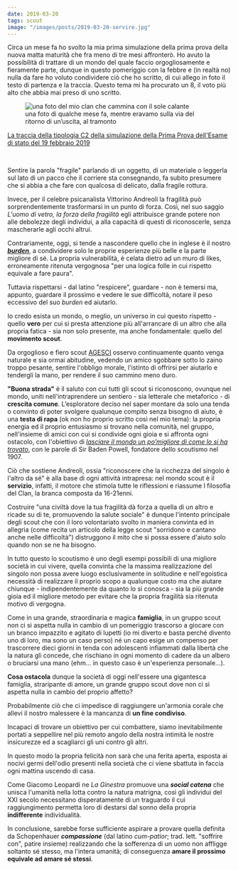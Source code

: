 ```yaml
---
date: 2019-03-20
tags: scout
image: "/images/posts/2019-03-20-servire.jpg"
---
```

Circa un mese fa ho svolto la mia prima simulazione della prima prova della nuova matta maturità che fra meno di tre mesi affronterò. Ho avuto la possibilità di trattare di un mondo del quale faccio orgogliosamente e fieramente parte, dunque in questo pomeriggio con la febbre e (in realtà no) nulla da fare ho voluto condividere ciò che ho scritto, di cui allego in foto il testo di partenza e la traccia. Questo tema mi ha procurato un 8, il voto più alto che abbia mai preso di uno scritto.
<!--more-->
<figure><img class="u-photo" src="{{ page.image }}" alt="una foto del mio clan che cammina con il sole calante"><figcaption>una foto di qualche mese fa, mentre eravamo sulla via del ritorno di un’uscita, al tramonto</figcaption></figure>

<a href="https://www.tuttoscuola.com/content//uploads/2019/02/TipologiaC_2.pdf" target="_blank" >La traccia della tipologia C2 della simulazione della Prima Prova dell'Esame di stato del 19 febbraio 2019</a>

<br>

Sentire la parola "fragile" parlando di un oggetto, di un materiale o leggerla sul lato di un pacco che il corriere sta consegnando, fa subito presumere che si abbia a che fare con qualcosa di delicato, dalla fragile rottura.

Invece, per il celebre psicanalista Vittorino Andreoli la fragilità può sorprendentemente trasformarsi in un punto di forza. Così, nel suo saggio _L’uomo di vetro, la forza della fragilità_ egli attribuisce grande potere non alle debolezze degli individui, a alla capacità di questi di riconoscerle, senza mascherarle agli occhi altrui.



Contrariamente, oggi, si tende a nascondere quello che in inglese è il nostro <a href="http://www.wordreference.com/enit/burden"  target="_blank">***burden***</a>, a condividere solo le proprie esperienze più belle e la parte migliore di sé. La propria vulnerabilità, è celata dietro ad un muro di likes, erroneamente ritenuta vergognosa "per una logica folle in cui rispetto equivale a fare paura".

Tuttavia rispettarsi - dal latino "respicere", guardare - non è temersi ma, appunto, guardare il prossimo e vedere le sue difficoltà, notare il peso eccessivo del suo _burden_ ed aiutarlo.



Io credo esista un mondo, o meglio, un universo in cui questo rispetto - quello **vero** per cui si presta attenzione più all'arrancare di un altro che alla propria fatica - sia non solo presente, ma anche fondamentale: quello del **movimento scout**.

Da orgoglioso e fiero scout <a href="https://www.agesci.it/"  target="_blank">AGESCI</a> osservo continuamente quanto venga naturale e sia ormai abitudine, vedendo un amico sgobbare sotto lo zaino troppo pesante, sentire l'obbligo morale, l'istinto di offrirsi per aiutarlo e tendergli la mano, per rendere il suo cammino meno duro.

**"Buona strada"** è il saluto con cui tutti gli scout si riconoscono, ovunque nel mondo, uniti nell'intraprendere un sentiero - sia letterale che metaforico - di **crescita comune**. L’esploratore deciso nel saper montare da solo una tenda o convinto di poter svolgere qualunque compito senza bisogno di aiuto, è una **testa di rapa** (ok non ho proprio scritto così nel mio tema): la propria energia ed il proprio entusiasmo si trovano nella comunità, nel gruppo, nell'insieme di amici con cui si condivide ogni gioia e si affronta ogni ostacolo, con l'obiettivo di <a href="https://hyp.is/LrTvBopgEeqMqF-McSiwCw/it.scoutwiki.org/Citazioni_di_Baden-Powell"  target="_blank">_lasciare il mondo un po’migliore di come lo si ha trovato_</a>, con le parole di Sir Baden Powell, fondatore dello scoutismo nel 1907.



Ciò che sostiene Andreoli, ossia "riconoscere che la ricchezza del singolo è l'altro da sé" è alla base di ogni attività intrapresa: nel mondo scout è il **servizio**, infatti, il motore che stimola tutte le riflessioni e riassume l filosofia del Clan, la branca composta da 16-21enni.

Costruire "una civiltà dove la tua fragilità dà forza a quella di un altro e ricade su di te, promuovendo la salute sociale" è dunque l'intento principale degli scout che con il loro volontariato svolto in maniera convinta ed in allegria (come recita un articolo della legge scout "sorridono e cantano anche nelle difficoltà") distruggono il mito che si possa essere d'aiuto solo quando non se ne ha bisogno.


In tutto questo lo scoutismo è uno degli esempi possibili di una migliore società in cui vivere, quella convinta che la massima realizzazione del singolo non possa avere luogo esclusivamente in solitudine e nell'egoistica necessità di realizzare il proprio scopo a qualunque costo ma che aiutare chiunque - indipendentemente da quanto lo si conosca - sia la più grande gioia ed il migliore metodo per evitare che la propria fragilità sia ritenuta motivo di vergogna.


Come in una grande, straordinaria e magica **famiglia**, in un gruppo scout non ci si aspetta nulla in cambio di un pomeriggio trascorso a giocare con un branco impazzito e agitato di lupetti (io mi diverto e basta perché divento uno di loro, ma sono un caso perso) né un capo esige un compenso per trascorrere dieci giorni in tenda con adolescenti infiammati dalla libertà che la natura gli concede, che rischiano in ogni momento di cadere da un albero o bruciarsi una mano (ehm... in questo caso è un'esperienza personale...).



**Cosa ostacola** dunque la società di oggi nell'essere una gigantesca famiglia, straripante di amore, un grande gruppo scout dove non ci si aspetta nulla in cambio del proprio affetto?

Probabilmente ciò che ci impedisce di raggiungere un'armonia corale che allevi il nostro malessere è la mancanza di **un fine condiviso**.



Incapaci di trovare un obiettivo per cui combattere, siamo inevitabilmente portati a seppellire nel più remoto angolo della nostra intimità le nostre insicurezze ed a scagliarci gli uni contro gli altri.

In questo modo la propria felicità non sarà che una ferita aperta, esposta ai nocivi germi dell'odio presenti nella società che ci viene sbattuta in faccia ogni mattina uscendo di casa.

Come Giacomo Leopardi ne _La Ginestra_ promuove una _**social catena**_ che unisca l'umanità nella lotta contro la natura matrigna, così gli individui del XXI secolo necessitano disperatamente di un traguardo il cui raggiungimento permetta loro di destarsi dal sonno della propria **indifferente** individualità.


In conclusione, sarebbe forse sufficiente aspirare a provare quella definita da Schopenhauer _**compassione**_ (dal latino _cum-patior_; trad. lett. "soffrire con", patire insieme) realizzando che la sofferenza di un uomo non affligge soltanto sé stesso, ma l'intera umanità; di conseguenza **amare il prossimo equivale ad amare sé stessi**.
